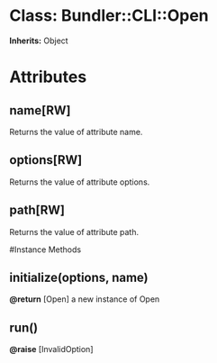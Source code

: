 # Class: Bundler::CLI::Open
**Inherits:** Object
    



# Attributes
## name[RW] [](#attribute-i-name)
Returns the value of attribute name.

## options[RW] [](#attribute-i-options)
Returns the value of attribute options.

## path[RW] [](#attribute-i-path)
Returns the value of attribute path.


#Instance Methods
## initialize(options, name) [](#method-i-initialize)

**@return** [Open] a new instance of Open

## run() [](#method-i-run)

**@raise** [InvalidOption] 

